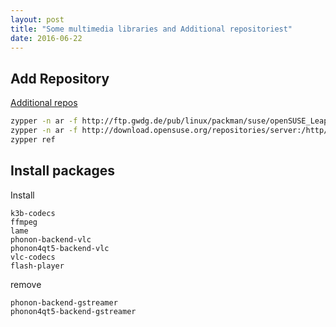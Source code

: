```yaml
---
layout: post
title: "Some multimedia libraries and Additional repositoriest"
date: 2016-06-22
---
```


Add Repository
----------
[Additional repos](https://en.opensuse.org/Additional_package_repositories)

~~~bash
zypper -n ar -f http://ftp.gwdg.de/pub/linux/packman/suse/openSUSE_Leap_42.1/ packman
zypper -n ar -f http://download.opensuse.org/repositories/server:/http/openSUSE_Leap_42.1/ httpAdd
zypper ref
~~~

Install packages
-------------
Install

    k3b-codecs
    ffmpeg
    lame
    phonon-backend-vlc
    phonon4qt5-backend-vlc
    vlc-codecs
    flash-player

remove

    phonon-backend-gstreamer
    phonon4qt5-backend-gstreamer
